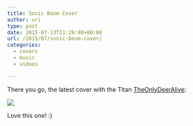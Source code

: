 ```yaml
---
title: Sonic Boom Cover
author: uri
type: post
date: 2015-07-13T21:29:40+00:00
url: /2015/07/sonic-boom-cover/
categories:
  - covers
  - music
  - vídeos

---
```

There you go, the latest cover with the Titan [TheOnlyDeerAlive][1]:

[![](http://img.youtube.com/vi/vS0LDb4VgjU/0.jpg)](https://youtube.com/watch?v=vS0LDb4VgjU) 

Love this one! :) 

 [1]: https://www.youtube.com/user/TheOnlyDeerAlive